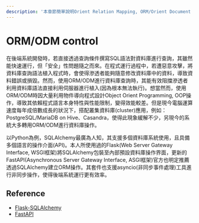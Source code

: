 ```yaml
---
description: '本章節簡單說明Orient Relation Mapping, ORM/Orient Document Mapping, ODM應用。'
---
```


# ORM/ODM control

在後端系統開發時，若直接透過查詢條件撰寫SQL語法對資料庫進行查詢，其雖然能快速運行，但「安全」性問題隨之而來。在程式運行過程中，若遭惡意攻擊，將資料庫查詢語法植入程式時，會使得滲透者能夠隨意修改資料庫中的資料，導致資料錯誤或損毀。然而，使用ORM/ODM進行資料庫查詢時，其能有效阻擋滲透者利用資料庫語法直接利用伺服器進行植入\(因為根本無法執行\)。想當然而，使用ORM/ODM時因大量利用物件導向程式設計Object Orient Programming, OOP操作，導致其依賴程式語言本身特性與性能限制，變得效能較差。但是現今電腦運算速度每年成倍數成長的狀況下，搭配叢集資料庫\(cluster\)應用，例如：PostgreSQL/MariaDB on Hive、Casandra，使得此現象緩解不少，另現今的系統大多轉用ORM/ODM進行資料庫操作。

以Python為例，SQLAlchemy最廣為人知，其支援多個資料庫系統使用，且具備多個語言的操作介面\(API\)。本人所使用過的Flask\(Web Server Gateway Interface, WSGI框架\)將SQLAlchemy包裝至內部預設資料庫操作界面，更新的FastAPI\(Asynchronous Server Gateway Interface, ASGI框架\)官方也明定推薦透過SQLAlchemy建立ORM操作。其套件也支援asyncio\(非同步事件處理\)工具進行非同步操作，使得後端系統運行更有效率。



## Reference

* [Flask-SQLAlchemy](https://flask-sqlalchemy.palletsprojects.com/en/2.x/)
* [FastAPI](https://fastapi.tiangolo.com/tutorial/sql-databases/)

